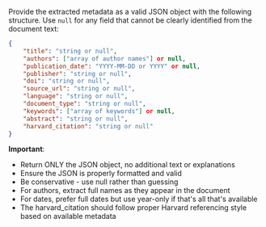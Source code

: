 Provide the extracted metadata as a valid JSON object with the following structure. Use `null` for any field that cannot be clearly identified from the document text:

```json
{
    "title": "string or null",
    "authors": ["array of author names"] or null,
    "publication_date": "YYYY-MM-DD or YYYY" or null,
    "publisher": "string or null",
    "doi": "string or null",
    "source_url": "string or null",
    "language": "string or null",
    "document_type": "string or null",
    "keywords": ["array of keywords"] or null,
    "abstract": "string or null",
    "harvard_citation": "string or null"
}
```

**Important**:
- Return ONLY the JSON object, no additional text or explanations
- Ensure the JSON is properly formatted and valid
- Be conservative - use null rather than guessing
- For authors, extract full names as they appear in the document
- For dates, prefer full dates but use year-only if that's all that's available
- The harvard_citation should follow proper Harvard referencing style based on available metadata
